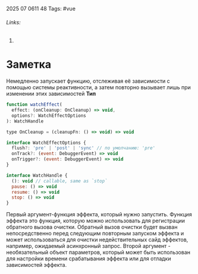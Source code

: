 2025 07 0611 48
Tags: #vue 
###### Links: 
1) 
# Заметка
Немедленно запускает функцию, отслеживая её зависимости с помощью системы реактивности, а затем повторно вызывает лишь при изменении этих зависимостей
**Тип**
```js
function watchEffect(
  effect: (onCleanup: OnCleanup) => void,
  options?: WatchEffectOptions
): WatchHandle

type OnCleanup = (cleanupFn: () => void) => void

interface WatchEffectOptions {
  flush?: 'pre' | 'post' | 'sync' // по умолчанию: 'pre'
  onTrack?: (event: DebuggerEvent) => void
  onTrigger?: (event: DebuggerEvent) => void
}

interface WatchHandle {
  (): void // callable, same as `stop`
  pause: () => void
  resume: () => void
  stop: () => void
}
```
Первый аргумент-функция эффекта, который нужно запустить. Функция эффекта это функция, которую можно использовать для регистрации обратного вызова очистки. Обратный вызов очистки будет вызван непосредственно перед следующим повторным запуском эффекта и может использоваться для очистки недействительных сайд эффектов, например, ожидаемый асинхронный запрос.
Второй аргумент - необязательный объект параметров, который может быть использован для настройки времени срабатывания эффекта или для отладки зависимостей эффекта.